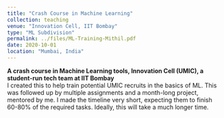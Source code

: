 ```yaml
---
title: "Crash Course in Machine Learning"
collection: teaching
venue: "Innovation Cell, IIT Bombay"
type: "ML Subdivision"
permalink: ../files/ML-Training-Mithil.pdf
date: 2020-10-01
location: "Mumbai, India"
---
```

**A crash course in Machine Learning tools, Innovation Cell (UMIC), a student-run tech team at IIT Bombay**  
I created this to help train potential UMIC recruits in the basics of ML. This was followed up by multiple assignments and a month-long project, mentored by me. I made the timeline very short, expecting them to finish 60-80% of the required tasks. Ideally, this will take a much longer time.
<!--more-->